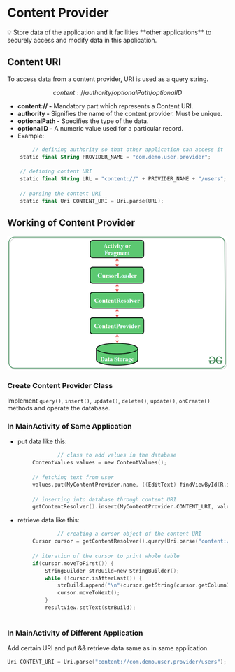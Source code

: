 # Content Provider

<aside>
💡 Store data of the application and it facilities **other applications** to securely access and modify data in this application.

</aside>

## Content URI

To access data from a content provider, URI is used as a query string.

$$
content://authority/optionalPath/optionalID
$$

- **content:// -** Mandatory part which represents a Content URI.
- **authority -** Signifies the name of the content provider. Must be unique.
- **optionalPath -** Specifies the type of the data.
- **optionalID -** A numeric value used for a particular record.
- Example:

```kotlin
		// defining authority so that other application can access it
    static final String PROVIDER_NAME = "com.demo.user.provider";
  
    // defining content URI
    static final String URL = "content://" + PROVIDER_NAME + "/users";
  
    // parsing the content URI
    static final Uri CONTENT_URI = Uri.parse(URL);
```

## Working of Content Provider

![Untitled](Working.png)

### Create Content Provider Class

Implement `query()`, `insert()`, `update()`, `delete()`, `update()`, `onCreate()` methods and operate the database.

### In MainActivity of Same Application

- put data like this:

```kotlin
				// class to add values in the database
        ContentValues values = new ContentValues();
  
        // fetching text from user
        values.put(MyContentProvider.name, ((EditText) findViewById(R.id.textName)).getText().toString());
  
        // inserting into database through content URI
        getContentResolver().insert(MyContentProvider.CONTENT_URI, values);
```

- retrieve data like this:

```kotlin
				// creating a cursor object of the content URI
        Cursor cursor = getContentResolver().query(Uri.parse("content://com.demo.user.provider/users"), null, null, null, null);
  
        // iteration of the cursor to print whole table
        if(cursor.moveToFirst()) {
            StringBuilder strBuild=new StringBuilder();
            while (!cursor.isAfterLast()) {
                strBuild.append("\n"+cursor.getString(cursor.getColumnIndex("id"))+ "-"+ cursor.getString(cursor.getColumnIndex("name")));
                cursor.moveToNext();
            }
            resultView.setText(strBuild);
        
```

### In MainActivity of Different Application

Add certain URI and put && retrieve data same as in same application.

```kotlin
Uri CONTENT_URI = Uri.parse("content://com.demo.user.provider/users");
```